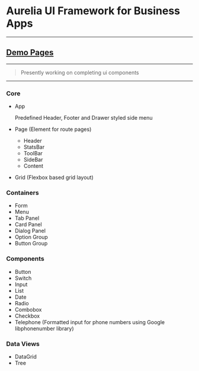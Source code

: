 # Aurelia UI Framework for Business Apps
----


## [Demo Pages](http://adarshpastakia.github.io/aurelia-ui-framework/)

---

> Presently working on completing ui components

----

### Core
* App

	Predefined Header, Footer and Drawer styled side menu

* Page (Element for route pages)
	* Header
	* StatsBar
	* ToolBar
	* SideBar
	* Content
* Grid (Flexbox based grid layout)

### Containers
* Form
* Menu
* Tab Panel
* Card Panel
* Dialog Panel
* Option Group
* Button Group

### Components
* Button
* Switch
* Input
* List
* Date
* Radio
* Combobox
* Checkbox
* Telephone (Formatted input for phone numbers using Google libphonenumber library)

### Data Views
* DataGrid
* Tree
